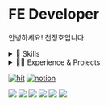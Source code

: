 # FE Developer
안녕하세요! 천정호입니다.

<details>
    <summary>📓 Skills</summary>
    
- HTML5, CSS3, Javascript(ES6+), Typescript, Dart
- React.js, Redux(React-redux, React-toolkit), socket.io
- Sass, Styled-Components, framer motion
- Flutter, Next.js

</details>
<details>
    <summary>🧑‍💻 Experience & Projects</summary>
  
### Capston Project
유어 보이스(User Voice)(2019.3)
### 미식한 고독가
SW마에스트로(2020.6)
[https://github.com/Jungho-Cheon/MSG-app](https://github.com/Jungho-Cheon/MSG-app)
### [TALKI](https://talki.link) (WIP)
사이드 프로젝트 (2021.1) 
[https://github.com/Jungho-Cheon/chat-app](https://github.com/Jungho-Cheon/chat-app)
<div align="center">

  
</details>

[![hit](https://hits.seeyoufarm.com/api/count/incr/badge.svg?url=https%3A%2F%2Fgithub.com%2FJungho-Cheon&count_bg=%2379C83D&title_bg=%23555555&icon=&icon_color=%23E7E7E7&title=hits&edge_flat=false)](https://hits.seeyoufarm.com)
[![notion](https://img.shields.io/badge/notion-study--blog-yellow?style=flat)](https://www.notion.so/junghothethousand/0cee1f5e751a4db4ab750d481cce223d)
<p>
  <img src="https://img.shields.io/badge/html5-%23E34F26.svg?style=for-the-badge&logo=html5&logoColor=white" />
  <img src="https://img.shields.io/badge/css3-%231572B6.svg?style=for-the-badge&logo=css3&logoColor=white" />
  <img src="https://img.shields.io/badge/javascript-%23323330.svg?style=for-the-badge&logo=javascript&logoColor=%23F7DF1E" />
  <img src="https://img.shields.io/badge/typescript-%23007ACC.svg?style=for-the-badge&logo=typescript&logoColor=white" />
  <img src="https://img.shields.io/badge/react-%2320232a.svg?style=for-the-badge&logo=react&logoColor=%2361DAFB" />
  <img src="https://img.shields.io/badge/Reduxtoolkit-%23593d88.svg?style=for-the-badge&logo=redux&logoColor=white" />
</p>
